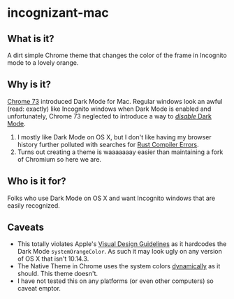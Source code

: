 # incognizant-mac

## What is it? 

A dirt simple Chrome theme that changes the color of the frame in Incognito mode to a lovely orange.

## Why is it?

[Chrome 73](https://developers.google.com/web/updates/2019/03/nic73) introduced Dark Mode for Mac.
Regular windows look an awful (read: exactly) like Incognito windows when Dark Mode is enabled and 
unfortunately, Chrome 73 neglected to introduce a way to [_disable_ Dark Mode](https://bugs.chromium.org/p/chromium/issues/detail?id=948991).

1. I mostly like Dark Mode on OS X, but I don't like having my browser history further polluted with searches for [Rust Compiler Errors](https://doc.rust-lang.org/error-index.html).
2. Turns out creating a theme is waaaaaaay easier than maintaining a fork of Chromium so here we are.

## Who is it for?

Folks who use Dark Mode on OS X and want Incognito windows that are easily recognized.

## Caveats

* This totally violates Apple's [Visual Design Guidelines](https://developer.apple.com/design/human-interface-guidelines/macos/visual-design/color/) as it hardcodes the Dark Mode `systemOrangeColor`. As such it may look ugly on any version of OS X that isn't 10.14.3.
* The Native Theme in Chrome uses the system colors [dynamically](https://cs.chromium.org/chromium/src/ui/native_theme/native_theme_mac.mm) as it should. This theme doesn't.
* I have not tested this on any platforms (or even other computers) so caveat emptor.
